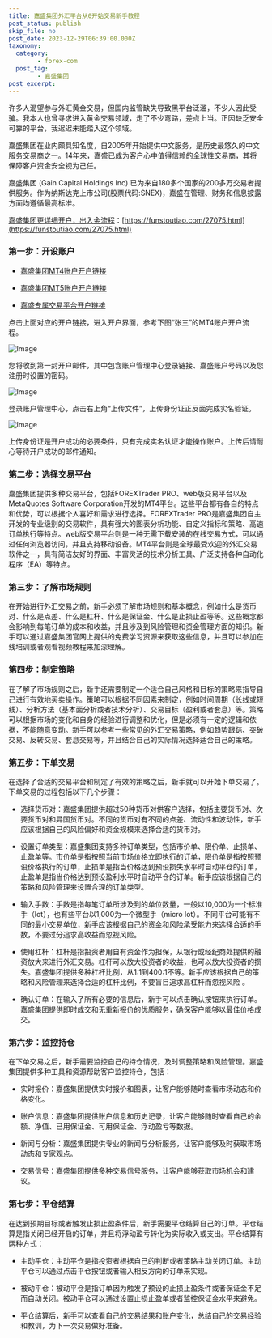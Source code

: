 ```yaml
---
title: 嘉盛集团外汇平台从0开始交易新手教程
post_status: publish
skip_file: no
post_date: 2023-12-29T06:39:00.000Z
taxonomy:
  category:
        - forex-com
  post_tag:
        - 嘉盛集团
post_excerpt: 
---
```

许多人渴望参与外汇黄金交易，但国内监管缺失导致黑平台泛滥，不少人因此受骗。我本人也曾寻求进入黄金交易领域，走了不少弯路，差点上当。正因缺乏安全可靠的平台，我迟迟未能踏入这个领域。

嘉盛集团在业内颇具知名度，自2005年开始提供中文服务，是历史最悠久的中文服务交易商之一。14年来，嘉盛已成为客户心中值得信赖的全球性交易商，其将保障客户资金安全视为己任。

嘉盛集团 (Gain Capital Holdings Inc) 已为来自180多个国家的200多万交易者提供服务。作为纳斯达克上市公司(股票代码:SNEX)，嘉盛在管理、财务和信息披露方面均遵循最高标准。

[嘉盛集团更详细开户，出入金流程](https://funstoutiao.com/27075.html)：[https://funstoutiao.com/27075.html](https://funstoutiao.com/27075.html)

### 第一步：开设账户

* [嘉盛集团MT4账户开户链接](https://s.ssgg.net/jsmt4)

* [嘉盛集团MT5账户开户链接](https://s.ssgg.net/jsmt5)

* [嘉盛专属交易平台开户链接](https://s.ssgg.net/js)

点击上面对应的开户链接，进入开户界面，参考下图“张三”的MT4账户开户流程。

![Image](https://prod-files-secure.s3.us-west-2.amazonaws.com/39ed1227-6d7d-4570-be36-9ccd4a2c4241/7a167aea-686b-400d-af59-4e18eb607a40/640.png?X-Amz-Algorithm=AWS4-HMAC-SHA256&X-Amz-Content-Sha256=UNSIGNED-PAYLOAD&X-Amz-Credential=ASIAZI2LB4662FZ37XOM%2F20250910%2Fus-west-2%2Fs3%2Faws4_request&X-Amz-Date=20250910T161309Z&X-Amz-Expires=3600&X-Amz-Security-Token=IQoJb3JpZ2luX2VjEIj%2F%2F%2F%2F%2F%2F%2F%2F%2F%2FwEaCXVzLXdlc3QtMiJHMEUCIQCA6DNxrlEb8agjHNrKy1RH0%2FIeO2MKVP%2BtDknU9op03gIgX3KioB3VtTKD5eDKee7CjB85jZyJhXipNu6b%2FF2c%2BQsqiAQI8P%2F%2F%2F%2F%2F%2F%2F%2F%2F%2FARAAGgw2Mzc0MjMxODM4MDUiDHTMbEX8xGV4EUnhrircA2xL7iB9%2B6kJwRj5G7UTHgAbwt7yr1qtYajiFFdEOpehXTXHQsnC9ucWKq3r1hL6VSwbPyQT%2FlaortzUgGvWwVPyvSItCQKeje7PBw7lsY3z78JarKOU%2BsqwNk7qsDMP0RjAlfMbs2VS%2FE2SZuWoDL4OneEu2znsAtpsnbrsFBIVAlMoVzk9Uw3StBJcINHmPolQKmJYufWmP40JFgQEPLye4CRX8fmNNs9OD9%2B%2FjA6fHxiVrDsbIPJKp0aVx4%2BHo53hQcW1RFCpnGPSBC9HOIHBWJqP0Ergu91qnmrMsg6RratrPh8zs%2BU30rmForrIGVzSkF5Q05ftwxvxXUpsEQUwaoYSwAJHTpfi9bCiMediY%2FQ2sWEM9Hu97WZVaNH%2F%2FMaryvVgyLicWCuk7g6Bj7un3eDzRE%2BVBaF2fJ9sP0OUZW8a2LIniI2ODl6I713pKbImvHuMk5DI5axk6UBR%2Ffui%2BCFrRtr%2BN6HBJSq9hsM%2BrkJVUv4e%2BKWgyZ6HTIuM1wg3AN3o7ElbMWPWz%2FeIA63XHqelEWqOqfhe1t4DuhXw39YhNpjvzuBAgjQrcH09NPeIiWI%2BaHkn5hsTAZ9E6yPOl1LLhq4%2FeEiMmCSJ4C25cpCJqgl293Xlm%2B7ZMKOthsYGOqUB0PmXE5rDsKy%2B57cFQAtNQBj%2FietGkPT0ioR8zFlSWJijiTVhe1aNyt0W1N13KxbE0p4khlXr5kqYXf7%2B%2BIV4LO%2B8wDnuJRLgx8Vq8U%2FbKHLEG44u1HxfTIJauT%2Br%2Ff5%2FrEXMbfHsMl1vhG%2Ful1Kl8DjmJt8S2UUwyu78pZtZEQXzGBU5X4fXnoU6Xr4FaMCcqcDZs3r3ZSGaq1OGWS52Xz4FDrGu&X-Amz-Signature=98ae669542ac8d0136005b1dbf5fe68b9fa59c4c67deed387a4a947a80f7e8f3&X-Amz-SignedHeaders=host&x-amz-checksum-mode=ENABLED&x-id=GetObject)

您将收到第一封开户邮件，其中包含账户管理中心登录链接、嘉盛账户号码以及您注册时设置的密码。

![Image](https://prod-files-secure.s3.us-west-2.amazonaws.com/39ed1227-6d7d-4570-be36-9ccd4a2c4241/eaa1c6b3-2877-4284-a0e1-530e222c27fb/image.png?X-Amz-Algorithm=AWS4-HMAC-SHA256&X-Amz-Content-Sha256=UNSIGNED-PAYLOAD&X-Amz-Credential=ASIAZI2LB4662FZ37XOM%2F20250910%2Fus-west-2%2Fs3%2Faws4_request&X-Amz-Date=20250910T161309Z&X-Amz-Expires=3600&X-Amz-Security-Token=IQoJb3JpZ2luX2VjEIj%2F%2F%2F%2F%2F%2F%2F%2F%2F%2FwEaCXVzLXdlc3QtMiJHMEUCIQCA6DNxrlEb8agjHNrKy1RH0%2FIeO2MKVP%2BtDknU9op03gIgX3KioB3VtTKD5eDKee7CjB85jZyJhXipNu6b%2FF2c%2BQsqiAQI8P%2F%2F%2F%2F%2F%2F%2F%2F%2F%2FARAAGgw2Mzc0MjMxODM4MDUiDHTMbEX8xGV4EUnhrircA2xL7iB9%2B6kJwRj5G7UTHgAbwt7yr1qtYajiFFdEOpehXTXHQsnC9ucWKq3r1hL6VSwbPyQT%2FlaortzUgGvWwVPyvSItCQKeje7PBw7lsY3z78JarKOU%2BsqwNk7qsDMP0RjAlfMbs2VS%2FE2SZuWoDL4OneEu2znsAtpsnbrsFBIVAlMoVzk9Uw3StBJcINHmPolQKmJYufWmP40JFgQEPLye4CRX8fmNNs9OD9%2B%2FjA6fHxiVrDsbIPJKp0aVx4%2BHo53hQcW1RFCpnGPSBC9HOIHBWJqP0Ergu91qnmrMsg6RratrPh8zs%2BU30rmForrIGVzSkF5Q05ftwxvxXUpsEQUwaoYSwAJHTpfi9bCiMediY%2FQ2sWEM9Hu97WZVaNH%2F%2FMaryvVgyLicWCuk7g6Bj7un3eDzRE%2BVBaF2fJ9sP0OUZW8a2LIniI2ODl6I713pKbImvHuMk5DI5axk6UBR%2Ffui%2BCFrRtr%2BN6HBJSq9hsM%2BrkJVUv4e%2BKWgyZ6HTIuM1wg3AN3o7ElbMWPWz%2FeIA63XHqelEWqOqfhe1t4DuhXw39YhNpjvzuBAgjQrcH09NPeIiWI%2BaHkn5hsTAZ9E6yPOl1LLhq4%2FeEiMmCSJ4C25cpCJqgl293Xlm%2B7ZMKOthsYGOqUB0PmXE5rDsKy%2B57cFQAtNQBj%2FietGkPT0ioR8zFlSWJijiTVhe1aNyt0W1N13KxbE0p4khlXr5kqYXf7%2B%2BIV4LO%2B8wDnuJRLgx8Vq8U%2FbKHLEG44u1HxfTIJauT%2Br%2Ff5%2FrEXMbfHsMl1vhG%2Ful1Kl8DjmJt8S2UUwyu78pZtZEQXzGBU5X4fXnoU6Xr4FaMCcqcDZs3r3ZSGaq1OGWS52Xz4FDrGu&X-Amz-Signature=4d14077eb79e0385fe0d4c14d49f20e3322882cc4c2c8a945e658182a60ffb7f&X-Amz-SignedHeaders=host&x-amz-checksum-mode=ENABLED&x-id=GetObject)

登录账户管理中心，点击右上角“上传文件”，上传身份证正反面完成实名验证。

![Image](https://prod-files-secure.s3.us-west-2.amazonaws.com/39ed1227-6d7d-4570-be36-9ccd4a2c4241/54090639-09fc-46b4-a135-e0289f707147/image.png?X-Amz-Algorithm=AWS4-HMAC-SHA256&X-Amz-Content-Sha256=UNSIGNED-PAYLOAD&X-Amz-Credential=ASIAZI2LB4662FZ37XOM%2F20250910%2Fus-west-2%2Fs3%2Faws4_request&X-Amz-Date=20250910T161309Z&X-Amz-Expires=3600&X-Amz-Security-Token=IQoJb3JpZ2luX2VjEIj%2F%2F%2F%2F%2F%2F%2F%2F%2F%2FwEaCXVzLXdlc3QtMiJHMEUCIQCA6DNxrlEb8agjHNrKy1RH0%2FIeO2MKVP%2BtDknU9op03gIgX3KioB3VtTKD5eDKee7CjB85jZyJhXipNu6b%2FF2c%2BQsqiAQI8P%2F%2F%2F%2F%2F%2F%2F%2F%2F%2FARAAGgw2Mzc0MjMxODM4MDUiDHTMbEX8xGV4EUnhrircA2xL7iB9%2B6kJwRj5G7UTHgAbwt7yr1qtYajiFFdEOpehXTXHQsnC9ucWKq3r1hL6VSwbPyQT%2FlaortzUgGvWwVPyvSItCQKeje7PBw7lsY3z78JarKOU%2BsqwNk7qsDMP0RjAlfMbs2VS%2FE2SZuWoDL4OneEu2znsAtpsnbrsFBIVAlMoVzk9Uw3StBJcINHmPolQKmJYufWmP40JFgQEPLye4CRX8fmNNs9OD9%2B%2FjA6fHxiVrDsbIPJKp0aVx4%2BHo53hQcW1RFCpnGPSBC9HOIHBWJqP0Ergu91qnmrMsg6RratrPh8zs%2BU30rmForrIGVzSkF5Q05ftwxvxXUpsEQUwaoYSwAJHTpfi9bCiMediY%2FQ2sWEM9Hu97WZVaNH%2F%2FMaryvVgyLicWCuk7g6Bj7un3eDzRE%2BVBaF2fJ9sP0OUZW8a2LIniI2ODl6I713pKbImvHuMk5DI5axk6UBR%2Ffui%2BCFrRtr%2BN6HBJSq9hsM%2BrkJVUv4e%2BKWgyZ6HTIuM1wg3AN3o7ElbMWPWz%2FeIA63XHqelEWqOqfhe1t4DuhXw39YhNpjvzuBAgjQrcH09NPeIiWI%2BaHkn5hsTAZ9E6yPOl1LLhq4%2FeEiMmCSJ4C25cpCJqgl293Xlm%2B7ZMKOthsYGOqUB0PmXE5rDsKy%2B57cFQAtNQBj%2FietGkPT0ioR8zFlSWJijiTVhe1aNyt0W1N13KxbE0p4khlXr5kqYXf7%2B%2BIV4LO%2B8wDnuJRLgx8Vq8U%2FbKHLEG44u1HxfTIJauT%2Br%2Ff5%2FrEXMbfHsMl1vhG%2Ful1Kl8DjmJt8S2UUwyu78pZtZEQXzGBU5X4fXnoU6Xr4FaMCcqcDZs3r3ZSGaq1OGWS52Xz4FDrGu&X-Amz-Signature=e794e209b935178ca96408a33bcb02662dd74219eff1062e693005a3579bb277&X-Amz-SignedHeaders=host&x-amz-checksum-mode=ENABLED&x-id=GetObject)

上传身份证是开户成功的必要条件，只有完成实名认证才能操作账户。上传后请耐心等待开户成功的邮件通知。

### 第二步：选择交易平台

嘉盛集团提供多种交易平台，包括FOREXTrader PRO、web版交易平台以及MetaQuotes Software Corporation开发的MT4平台。这些平台都有各自的特点和优势，可以根据个人喜好和需求进行选择。FOREXTrader PRO是嘉盛集团自主开发的专业级别的交易软件，具有强大的图表分析功能、自定义指标和策略、高速订单执行等特点。web版交易平台则是一种无需下载安装的在线交易方式，可以通过任何浏览器访问，并且支持移动设备。MT4平台则是全球最受欢迎的外汇交易软件之一，具有简洁友好的界面、丰富灵活的技术分析工具、广泛支持各种自动化程序（EA）等特点。

### 第三步：了解市场规则

在开始进行外汇交易之前，新手必须了解市场规则和基本概念，例如什么是货币对、什么是点差、什么是杠杆、什么是保证金、什么是止损止盈等等。这些概念都会影响到每笔订单的成本和收益，并且涉及到风险管理和资金管理方面的知识。新手可以通过嘉盛集团官网上提供的免费学习资源来获取这些信息，并且可以参加在线培训或者观看视频教程来加深理解。

### 第四步：制定策略

在了解了市场规则之后，新手还需要制定一个适合自己风格和目标的策略来指导自己进行有效地买卖操作。策略可以根据不同因素来制定，例如时间周期（长线或短线）、分析方法（基本面分析或者技术分析）、交易目标（盈利或者套息）等。策略可以根据市场的变化和自身的经验进行调整和优化，但是必须有一定的逻辑和依据，不能随意变动。新手可以参考一些常见的外汇交易策略，例如趋势跟踪、突破交易、反转交易、套息交易等，并且结合自己的实际情况选择适合自己的策略。

### 第五步：下单交易

在选择了合适的交易平台和制定了有效的策略之后，新手就可以开始下单交易了。下单交易的过程包括以下几个步骤：

* 选择货币对：嘉盛集团提供超过50种货币对供客户选择，包括主要货币对、次要货币对和异国货币对。不同的货币对有不同的点差、流动性和波动性，新手应该根据自己的风险偏好和资金规模来选择合适的货币对。

* 设置订单类型：嘉盛集团支持多种订单类型，包括市价单、限价单、止损单、止盈单等。市价单是指按照当前市场价格立即执行的订单，限价单是指按照预设价格执行的订单，止损单是指当价格达到预设损失水平时自动平仓的订单，止盈单是指当价格达到预设盈利水平时自动平仓的订单。新手应该根据自己的策略和风险管理来设置合理的订单类型。

* 输入手数：手数是指每笔订单所涉及到的单位数量，一般以10,000为一个标准手（lot），也有些平台以1,000为一个微型手（micro lot）。不同平台可能有不同的最小交易单位，新手应该根据自己的资金和风险承受能力来选择合适的手数，不要过分追求高收益而忽视风险。

* 使用杠杆：杠杆是指投资者用自有资金作为担保，从银行或经纪商处提供的融资放大来进行外汇交易。杠杆可以放大投资者的收益，也可以放大投资者的损失。嘉盛集团提供多种杠杆比例，从1:1到400:1不等。新手应该根据自己的策略和风险管理来选择合适的杠杆比例，不要盲目追求高杠杆而忽视风险 。

* 确认订单：在输入了所有必要的信息后，新手可以点击确认按钮来执行订单。嘉盛集团提供即时成交和无重新报价的优质服务，确保客户能够以最佳价格成交。

### 第六步：监控持仓

在下单交易之后，新手需要监控自己的持仓情况，及时调整策略和风险管理。嘉盛集团提供多种工具和资源帮助客户监控持仓，包括：

* 实时报价：嘉盛集团提供实时报价和图表，让客户能够随时查看市场动态和价格变化。

* 账户信息：嘉盛集团提供账户信息和历史记录，让客户能够随时查看自己的余额、净值、已用保证金、可用保证金、浮动盈亏等数据。

* 新闻与分析：嘉盛集团提供专业的新闻与分析服务，让客户能够及时获取市场动态和专家观点。

* 交易信号：嘉盛集团提供多种交易信号服务，让客户能够获取市场机会和建议。

### 第七步：平仓结算

在达到预期目标或者触发止损止盈条件后，新手需要平仓结算自己的订单。平仓结算是指关闭已经开启的订单，并且将浮动盈亏转化为实际收入或支出。平仓结算有两种方式：

* 主动平仓：主动平仓是指投资者根据自己的判断或者策略主动关闭订单。主动平仓可以通过点击平仓按钮或者输入相反方向的订单来实现。

* 被动平仓：被动平仓是指订单因为触发了预设的止损止盈条件或者保证金不足而自动关闭。被动平仓可以通过设置止损止盈单或者监控保证金水平来避免。

* 平仓结算后，新手可以查看自己的交易结果和账户变化，总结自己的交易经验和教训，为下一次交易做好准备。